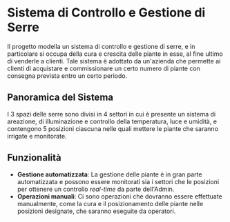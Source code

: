 # Sistema di Controllo e Gestione di Serre

Il progetto modella un sistema di controllo e gestione di serre, e in particolare si occupa della cura e crescita delle piante in esse, al fine ultimo di venderle a clienti.
Tale sistema è adottato da un'azienda che permette ai clienti di acquistare e commissionare un certo numero di piante con consegna prevista entro un certo periodo.

## Panoramica del Sistema

I 3 spazi delle serre sono divisi in 4 settori in cui è presente un sistema di areazione, di illuminazione e controllo della temperatura, luce e umidità, e contengono 5 posizioni ciascuna nelle quali mettere le piante che saranno irrigate e monitorate.

## Funzionalità

- **Gestione automatizzata**: La gestione delle piante è in gran parte automatizzata e possono essere monitorati sia i settori che le posizioni per ottenere un controllo _real-time_ da parte dell'Admin.
- **Operazioni manuali**: Ci sono operazioni che dovranno essere effettuate manualmente, come la cura e il posizionamento delle piante nelle posizioni designate, che saranno eseguite da operatori.
